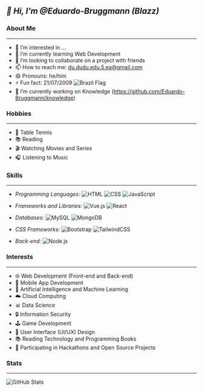 ## **_👋 Hi, I’m @Eduardo-Bruggmann (Blazz)_**

### About Me
---
- 👀 I’m interested in ...
- 🌱 I’m currently learning Web Development
- 💞️ I’m looking to collaborate on a project with friends
- 📫 How to reach me: du.dudu.edu.5.ea@gmail.com
- 😄 Pronouns: he/him
- ⚡ Fun fact: 21/07/2009 ![Brazil Flag](https://example.com/path/to/brazil-flag.png)
- 🔭 I’m currently working on Knowledge (https://github.com/Eduardo-Bruggmann/knowledge)

### Hobbies
---
- 🏓 Table Tennis
- 📚 Reading
- 🎬 Watching Movies and Series
- 🎧 Listening to Music

### Skills
---
- *Programming Languages:*
  ![HTML](https://img.shields.io/badge/HTML5-E34F26?style=for-the-badge&logo=html5&logoColor=white)
  ![CSS](https://img.shields.io/badge/CSS3-1572B6?style=for-the-badge&logo=css3&logoColor=white)
  ![JavaScript](https://img.shields.io/badge/JavaScript-F7DF1E?style=for-the-badge&logo=javascript&logoColor=black)

- *Frameworks and Libraries:*
  ![Vue.js](https://img.shields.io/badge/Vue.js-35495E?style=for-the-badge&logo=vue.js&logoColor=4FC08D)
  ![React](https://img.shields.io/badge/React-20232A?style=for-the-badge&logo=react&logoColor=61DAFB)

- *Databases:*
  ![MySQL](https://img.shields.io/badge/MySQL-4479A1?style=for-the-badge&logo=mysql&logoColor=white)
  ![MongoDB](https://img.shields.io/badge/MongoDB-47A248?style=for-the-badge&logo=mongodb&logoColor=white)

- *CSS Frameworks:*
  ![Bootstrap](https://img.shields.io/badge/Bootstrap-563D7C?style=for-the-badge&logo=bootstrap&logoColor=white)
  ![TailwindCSS](https://img.shields.io/badge/TailwindCSS-38B2AC?style=for-the-badge&logo=tailwind-css&logoColor=white)

- *Back-end:*
  ![Node.js](https://img.shields.io/badge/Node.js-339933?style=for-the-badge&logo=nodedotjs&logoColor=white)

### Interests
---
- 🌐 Web Development (Front-end and Back-end)
- 📱 Mobile App Development
- 🧠 Artificial Intelligence and Machine Learning
- ☁️ Cloud Computing
- 📊 Data Science
- 🔒 Information Security
- 🕹 Game Development
- 🎨 User Interface (UI/UX) Design
- 📚 Reading Technology and Programming Books
- 🚀 Participating in Hackathons and Open Source Projects

### Stats
---
![GitHub Stats](https://github-readme-stats.vercel.app/api?username=Eduardo-Bruggmann&show_icons=true)

<!---
Eduardo-Bruggmann/Eduardo-Bruggmann is a ✨ special ✨ repository because its `README.md` (this file) appears on your GitHub profile.
You can click the Preview link to take a look at your changes.
--->
